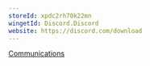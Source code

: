 ```yaml
---
storeId: xpdc2rh70k22mn
wingetId: Discord.Discord
website: https://discord.com/download
---
```


[Communications](../Communications.md)